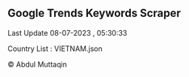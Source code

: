 

## Google Trends Keywords Scraper 
 
Last Update 08-07-2023 , 05:30:33

Country List :
VIETNAM.json



© Abdul Muttaqin 
